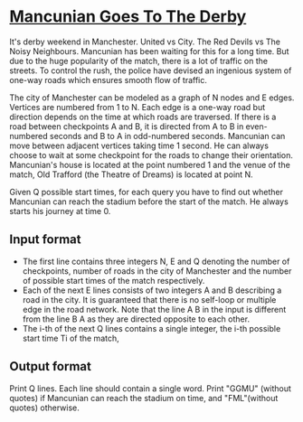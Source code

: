 # [Mancunian Goes To The Derby][link]

It's derby weekend in Manchester. United vs City. The Red Devils vs The Noisy Neighbours. Mancunian has been waiting for this for a long time. But due to the huge popularity of the match, there is a lot of traffic on the streets. To control the rush, the police have devised an ingenious system of one-way roads which ensures smooth flow of traffic.

The city of Manchester can be modeled as a graph of N nodes and E edges. Vertices are numbered from 1 to N. Each edge is a one-way road but direction depends on the time at which roads are traversed. If there is a road between checkpoints A and B, it is directed from A to B in even-numbered seconds and B to A in odd-numbered seconds. Mancunian can move between adjacent vertices taking time 1 second. He can always choose to wait at some checkpoint for the roads to change their orientation. Mancunian's house is located at the point numbered 1 and the venue of the match, Old Trafford (the Theatre of Dreams) is located at point N.

Given Q possible start times, for each query you have to find out whether Mancunian can reach the stadium before the start of the match. He always starts his journey at time 0.

## Input format

- The first line contains three integers N, E and Q denoting the number of checkpoints, number of roads in the city of Manchester and the number of possible start times of the match respectively.
- Each of the next E lines consists of two integers A and B describing a road in the city. It is guaranteed that there is no self-loop or multiple edge in the road network. Note that the line A B in the input is different from the line B A as they are directed opposite to each other.
- The i-th of the next Q lines contains a single integer, the i-th possible start time Ti of the match,

## Output format

Print Q lines. Each line should contain a single word. Print "GGMU" (without quotes) if Mancunian can reach the stadium on time, and "FML"(without quotes) otherwise.

[link]: https://www.hackerearth.com/practice/algorithms/graphs/shortest-path-algorithms/practice-problems/algorithm/mancunian-goes-to-the-derby/

